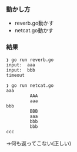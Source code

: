 ### 動かし方
- reverb.go動かす
- netcat.go動かす

### 結果
```
❯ go run reverb.go
input:  aaa
input:  bbb
timeout
```

```
❯ go run netcat.go
aaa
         AAA
         aaa
bbb
         BBB
         aaa
         bbb
         bbb
ccc
```
->何も返ってこない(正しい)
